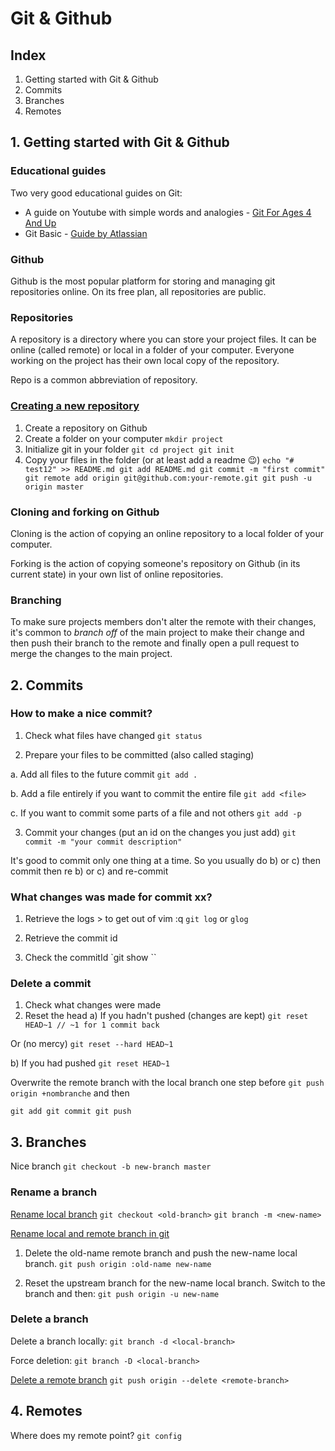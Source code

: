 # Git & Github

## Index

1. Getting started with Git & Github
2. Commits
3. Branches
4. Remotes

## 1. Getting started with Git & Github

### Educational guides

Two very good educational guides on Git:
- A guide on Youtube with simple words and analogies - [Git For Ages 4 And Up](https://www.youtube.com/watch?v=1ffBJ4sVUb4)
- Git Basic - [Guide by Atlassian](https://www.atlassian.com/git/tutorials/setting-up-a-repository)

### Github

Github is the most popular platform for storing and managing git repositories online. On its free plan, all repositories are public.

### Repositories

A repository is a directory where you can store your project files. It can be online (called remote) or local in a folder of your computer. Everyone working on the project has their own local copy of the repository.

Repo is a common abbreviation of repository.

### [Creating a new repository](https://help.github.com/articles/creating-a-new-repository/)

1. Create a repository on Github
2. Create a folder on your computer
`mkdir project`
3. Initialize git in your folder
`git cd project
git init`
4. Copy your files in the folder (or at least add a readme 😉)
`echo "# test12" >> README.md
git add README.md
git commit -m "first commit"
git remote add origin git@github.com:your-remote.git
git push -u origin master`

### Cloning and forking on Github

Cloning is the action of copying an online repository to a local folder of your computer.

Forking is the action of copying someone's repository on Github (in its current state) in your own list of online repositories.

### Branching

To make sure projects members don't alter the remote with their changes, it's common to _branch off_ of the main project to make their change and then push their branch to the remote and finally open a pull request to merge the changes to the main project.

## 2. Commits

### How to make a nice commit?

1. Check what files have changed
`git status`

2. Prepare your files to be committed (also called staging)

a. Add all files to the future commit
`git add .`

b. Add a file entirely if you want to commit the entire file
`git add <file>`

c. If you want to commit some parts of a file and not others
`git add -p`

3. Commit your changes (put an id on the changes you just add)
`git commit -m "your commit description"`

It's good to commit only one thing at a time. So you usually do b) or c) then commit then re b) or c) and re-commit

### What changes was made for commit xx?

1. Retrieve the logs > to get out of vim :q
`git log` or `glog`

2. Retrieve the commit id

3. Check the commitId
`git show <commitId>``

### Delete a commit

1) Check what changes were made
2) Reset the head
a) If you hadn't pushed (changes are kept)
`git reset HEAD~1 // ~1 for 1 commit back`

Or (no mercy)
`git reset --hard HEAD~1`

b) If you had pushed
`git reset HEAD~1`

Overwrite the remote branch with the local branch one step before
`git push origin +nombranche`
and then

`git add
git commit
git push`

## 3. Branches

Nice branch
`git checkout -b new-branch master`

### Rename a branch

[Rename local branch](https://stackoverflow.com/questions/6591213/how-do-i-rename-a-local-git-branch)
`git checkout <old-branch>`
`git branch -m <new-name>`

[Rename local and remote branch in git](https://multiplestates.wordpress.com/2015/02/05/rename-a-local-and-remote-branch-in-git/)
1. Delete the old-name remote branch and push the new-name local branch.
`git push origin :old-name new-name`

2. Reset the upstream branch for the new-name local branch.
Switch to the branch and then:
`git push origin -u new-name`

### Delete a branch

Delete a branch locally:
`git branch -d <local-branch>`

Force deletion:
`git branch -D <local-branch>`

[Delete a remote branch](http://stackoverflow.com/questions/2003505/how-to-delete-a-git-branch-both-locally-and-remotely)
`git push origin --delete <remote-branch>`

## 4. Remotes

Where does my remote point?
`git config`
